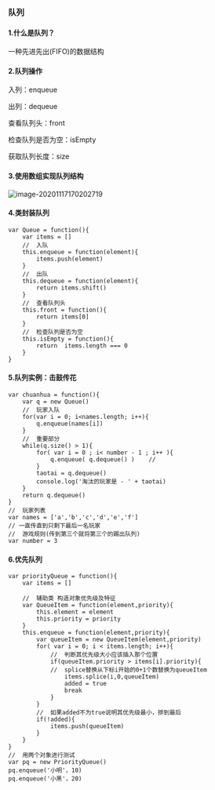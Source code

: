 ### 队列

#### 1.什么是队列？

一种先进先出(FIFO)的数据结构

#### 2.队列操作

入列：enqueue

出列：dequeue

查看队列头：front

检查队列是否为空：isEmpty

获取队列长度：size

#### 3.使用数组实现队列结构

![image-20201117170202719](C:\Users\hp\AppData\Roaming\Typora\typora-user-images\image-20201117170202719.png)

#### 4.类封装队列

```
var Queue = function(){
	var	items = []
	//	入队
	this.enqueue = function(element){
		items.push(element)
	}
	//	出队
	this.dequeue = function(element){
		return items.shift()
	}
	//	查看队列头
	this.front = function(){
		return items[0]
	}
	//	检查队列是否为空
	this.isEmpty = function(){
		return	items.length === 0
	}
}
```

#### 5.队列实例：击鼓传花

```
var	chuanhua = function(){
	var q = new Queue()
	//	玩家入队
	for(var i = 0; i<names.length; i++){
		q.enqueue(names[i])
	}
	//	重要部分
	while(q.size() > 1){
		for( var i = 0 ; i< number - 1 ; i++ ){
			q.enqueue( q.dequeue() )	//
		}
		taotai = q.dequeue()
		console.log('淘汰的玩家是 - ' + taotai)
	}
	return q.dequeue()
}
//	玩家列表
var names = ['a','b','c','d','e','f']	
// 一直传直到只剩下最后一名玩家
//	游戏规则(传到第三个就将第三个的踢出队列)
var number = 3

```

#### 6.优先队列

```
var priorityQueue = function(){
	var items = []
	
	//	辅助类 构造对象优先级及特征
	var QueueItem = function(element,priority){
		this.element = element
		this.priority = priority
	}
	this.enqueue = function(element,priority){
		var queueItem = new QueueItem(element,priority)
		for( var i = 0; i < items.length; i++){
			//	判断其优先级大小应该插入那个位置
			if(queueItem.priority > items[i].priority){
			//	splice替换从下标i开始的0+1个数替换为queueItem
				items.splice(i,0,queueItem)
				added = true
				break
			}
		}
		//	如果added不为true说明其优先级最小，排到最后
		if(!added){
			items.push(queueItem)
		}
	}
}
//	用两个对象进行测试
var pq = new PriorityQueue()
pq.enqueue('小明'，10)
pq.enqueue('小黑'，20)
```


